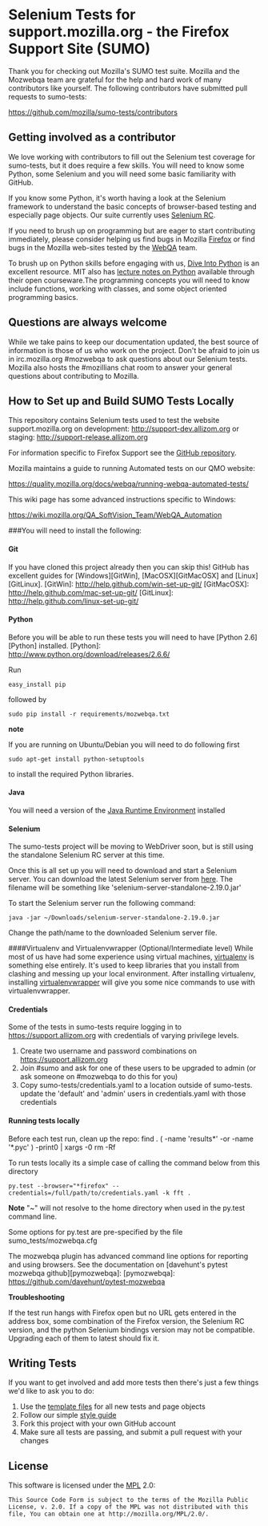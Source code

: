 Selenium Tests for support.mozilla.org - the Firefox Support Site (SUMO)
===================

Thank you for checking out Mozilla's SUMO test suite. Mozilla and the Mozwebqa team are grateful for the help and hard work of many contributors like yourself.
The following contributors have submitted pull requests to sumo-tests:

https://github.com/mozilla/sumo-tests/contributors

Getting involved as a contributor
------------------------------------------

We love working with contributors to fill out the Selenium test coverage for sumo-tests, but it does require a few skills.   You will need to know some Python, some Selenium and you will need some basic familiarity with GitHub.

If you know some Python, it's worth having a look at the Selenium framework to understand the basic concepts of browser-based testing and especially page objects. Our suite currently uses [Selenium RC][rc].

If you need to brush up on programming but are eager to start contributing immediately, please consider helping us find bugs in Mozilla [Firefox][firefox] or find bugs in the Mozilla web-sites tested by the [WebQA][webqa] team.

To brush up on Python skills before engaging with us, [Dive Into Python][dive] is an excellent resource.  MIT also has [lecture notes on Python][mit] available through their open courseware.The programming concepts you will need to know include functions, working with classes, and some object oriented programming basics.

[mit]: http://ocw.mit.edu/courses/electrical-engineering-and-computer-science/6-189-a-gentle-introduction-to-programming-using-python-january-iap-2011/
[dive]: http://www.diveintopython.net/toc/index.html
[webqa]: http://quality.mozilla.org/teams/web-qa/
[firefox]: http://quality.mozilla.org/teams/desktop-firefox/
[webdriver]: http://seleniumhq.org/docs/03_webdriver.html
[rc]: http://seleniumhq.org/docs/03_webdriver.html#webdriver-backed-selenium-rc

Questions are always welcome
----------------------------
While we take pains to keep our documentation updated, the best source of information is those of us who work on the project.  Don't be afraid to join us in irc.mozilla.org #mozwebqa to ask questions about our Selenium tests.  Mozilla also hosts the #mozillians chat room to answer your general questions about contributing to Mozilla.

[mozwebqa]:http://02.chat.mibbit.com/?server=irc.mozilla.org&channel=#mozwebqa
[mozillians]:http://02.chat.mibbit.com/?server=irc.mozilla.org&channel=#mozillians


How to Set up and Build SUMO Tests Locally
------------------------------------------
This repository contains Selenium tests used to test the website support.mozilla.org on
development: http://support-dev.allizom.org or
staging: http://support-release.allizom.org

For information specific to Firefox Support see the [GitHub repository][GitHub Support].

[GitHub Support]: https://github.com/mozilla/kitsune

Mozilla maintains a guide to running Automated tests on our QMO website:

https://quality.mozilla.org/docs/webqa/running-webqa-automated-tests/

This wiki page has some advanced instructions specific to Windows:

https://wiki.mozilla.org/QA_SoftVision_Team/WebQA_Automation


###You will need to install the following:

#### Git
If you have cloned this project already then you can skip this!
GitHub has excellent guides for [Windows][GitWin], [MacOSX][GitMacOSX] and [Linux][GitLinux].
[GitWin]: http://help.github.com/win-set-up-git/
[GitMacOSX]: http://help.github.com/mac-set-up-git/
[GitLinux]: http://help.github.com/linux-set-up-git/

#### Python
Before you will be able to run these tests you will need to have [Python 2.6][Python] installed.
[Python]: http://www.python.org/download/releases/2.6.6/

Run

    easy_install pip

followed by

    sudo pip install -r requirements/mozwebqa.txt

__note__

If you are running on Ubuntu/Debian you will need to do following first

    sudo apt-get install python-setuptools

to install the required Python libraries.

#### Java
You will need a version of the [Java Runtime Environment][JRE] installed

[JRE]: http://www.oracle.com/technetwork/java/javase/downloads/index.html

#### Selenium
The sumo-tests project will be moving to WebDriver soon, but is still using the standalone Selenium RC server at this time.

Once this is all set up you will need to download and start a Selenium server. You can download the latest Selenium server from [here][Selenium Downloads]. The filename will be something like 'selenium-server-standalone-2.19.0.jar'

To start the Selenium server run the following command:

    java -jar ~/Downloads/selenium-server-standalone-2.19.0.jar

Change the path/name to the downloaded Selenium server file.

[Selenium Downloads]: http://code.google.com/p/selenium/downloads/list

####Virtualenv and Virtualenvwrapper (Optional/Intermediate level)
While most of us have had some experience using virtual machines, [virtualenv][venv] is something else entirely.  It's used to keep libraries that you install from clashing and messing up your local environment.  After installing virtualenv, installing [virtualenvwrapper][wrapper] will give you some nice commands to use with virtualenvwrapper.

[venv]: http://pypi.python.org/pypi/virtualenv
[wrapper]: http://www.doughellmann.com/projects/virtualenvwrapper/

#### Credentials

Some of the tests in sumo-tests require logging in to https://support.allizom.org with credentials of varying privilege levels.

1. Create two username and password combinations on https://support.allizom.org
2. Join #sumo and ask for one of these users to be upgraded to admin (or ask someone on #mozwebqa to do this for you)
3. Copy sumo-tests/credentials.yaml to a location outside of sumo-tests. update the 'default' and 'admin' users in credentials.yaml with those credentials

#### Running tests locally


Before each test run, clean up the repo:
    find . \( -name 'results*' -or -name '*.pyc' \) -print0 | xargs -0 rm -Rf

To run tests locally its a simple case of calling the command below from this directory

    py.test --browser="*firefox" --credentials=/full/path/to/credentials.yaml -k fft .

__Note__
"~" will not resolve to the home directory when used in the py.test command line.

Some options for py.test are pre-specified by the file sumo_tests/mozwebqa.cfg

The mozwebqa plugin has advanced command line options for reporting and using browsers. See the documentation on [davehunt's pytest mozwebqa github][pymozwebqa]:
[pymozwebqa]: https://github.com/davehunt/pytest-mozwebqa

__Troubleshooting__

If the test run hangs with Firefox open but no URL gets entered in the address box, some combination of the Firefox version, the Selenium RC version, and the python Selenium bindings version may not be compatible. Upgrading each of them to latest should fix it.

Writing Tests
-------------

If you want to get involved and add more tests then there's just a few things
we'd like to ask you to do:

1. Use the [template files][GitHub Templates] for all new tests and page objects
2. Follow our simple [style guide][Style Guide]
3. Fork this project with your own GitHub account
4. Make sure all tests are passing, and submit a pull request with your changes

[GitHub Templates]: https://github.com/mozilla/mozwebqa-test-templates
[Style Guide]: https://wiki.mozilla.org/QA/Execution/Web_Testing/Docs/Automation/StyleGuide

License
-------
This software is licensed under the [MPL] 2.0:

    This Source Code Form is subject to the terms of the Mozilla Public
    License, v. 2.0. If a copy of the MPL was not distributed with this
    file, You can obtain one at http://mozilla.org/MPL/2.0/.

[MPL]: http://www.mozilla.org/MPL/2.0/
